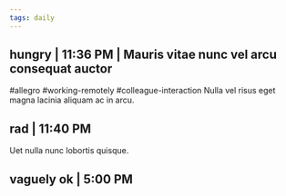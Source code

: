 ```yaml
---
tags: daily
---
```


## hungry | 11:36 PM | Mauris vitae nunc vel arcu consequat auctor
#allegro #working-remotely #colleague-interaction
Nulla vel risus eget magna lacinia aliquam ac in arcu.

## rad | 11:40 PM
Uet nulla nunc lobortis quisque.

## vaguely ok | 5:00 PM

